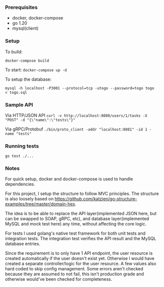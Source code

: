 ### Prerequisites

- docker, docker-compose
- go 1.20
- mysql(client)

### Setup
To build:

```docker-compose build```

To start:
```docker-compose up -d```

To setup the database: 

```mysql -h localhost -P3001 --protocol=tcp -utogo --password=togo togo  < togo.sql```

### Sample API 

Via HTTP/JSON API
```curl -v http://localhost:8080/users/1/tasks -X "POST" -d "{\"name\":\"tests\"}"```

Via gRPC/Protobuf
```./bin/proto_client -addr "localhost:8081" -id 1 -name "tests"```

### Running tests

```go test ./...```


### Notes

For quick setup, docker and docker-compose is used to handle dependencies.

For this project, I setup the structure to follow MVC principles. The structure is also loosely based on https://github.com/katzien/go-structure-examples/tree/master/domain-hex. 

The idea is to be able to replace the API layer(implemented JSON here, but can be swapped to SOAP, gRPC, etc), and database layer(implemented MySQL and mock test here) any time, without affecting the core logic.

For tests I used golang's native test framework for both unit tests and integration tests. The integration test verifies the API result and the MySQL database entries. 

Since the requirement is to only have 1 API endpoint, the user resource is created automatically if the user doesn't exist yet. Otherwise I would have created a separate controller/logic for the user resource. A few values also hard coded to skip config management. Some errors aren't checked because they are assumed to not fail, this isn't production grade and otherwise would've been checked for completeness.

